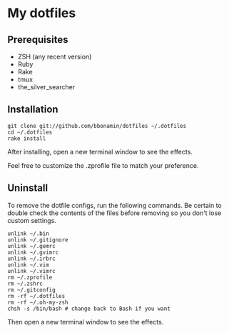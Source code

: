 # My dotfiles

## Prerequisites

* ZSH (any recent version)
* Ruby
* Rake
* tmux
* the_silver_searcher


## Installation

```terminal
git clone git://github.com/bbonamin/dotfiles ~/.dotfiles
cd ~/.dotfiles
rake install
```

After installing, open a new terminal window to see the effects.

Feel free to customize the .zprofile file to match your preference.


## Uninstall

To remove the dotfile configs, run the following commands. Be certain to double check the contents of the files before removing so you don't lose custom settings.

```
unlink ~/.bin
unlink ~/.gitignore
unlink ~/.gemrc
unlink ~/.gvimrc
unlink ~/.irbrc
unlink ~/.vim
unlink ~/.vimrc
rm ~/.zprofile
rm ~/.zshrc
rm ~/.gitconfig
rm -rf ~/.dotfiles
rm -rf ~/.oh-my-zsh
chsh -s /bin/bash # change back to Bash if you want
```

Then open a new terminal window to see the effects.
